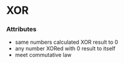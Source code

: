# XOR

### Attributes

- same numbers calculated XOR result to 0
- any number XORed with 0 result to itself
- meet commutative law 